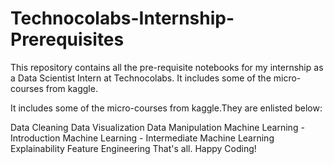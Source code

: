 # Technocolabs-Internship-Prerequisites
This repository contains all the pre-requisite notebooks for my internship as a Data Scientist Intern at Technocolabs. It includes some of the micro-courses from kaggle.

It includes some of the micro-courses from kaggle.They are enlisted below:

Data Cleaning
Data Visualization
Data Manipulation
Machine Learning - Introduction
Machine Learning - Intermediate
Machine Learning Explainability
Feature Engineering
That's all. Happy Coding!

